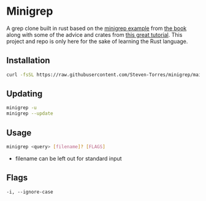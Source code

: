 # Minigrep

A grep clone built in rust based on the [minigrep example](https://doc.rust-lang.org/stable/book/ch12-00-an-io-project.html) from [the book](https://doc.rust-lang.org/stable/book/title-page.html) along with some of the advice and crates from [this great tutorial](https://rust-cli.github.io/book/index.html). This project and repo is only here for the sake of learning the Rust language.

## Installation

```sh
curl -fsSL https://raw.githubusercontent.com/Steven-Torres/minigrep/main/install.sh | sh
```

## Updating

```sh
minigrep -u
minigrep --update
```

## Usage

```sh
minigrep <query> [filename]? [FLAGS]
```

- filename can be left out for standard input

## Flags

```
-i, --ignore-case
```
